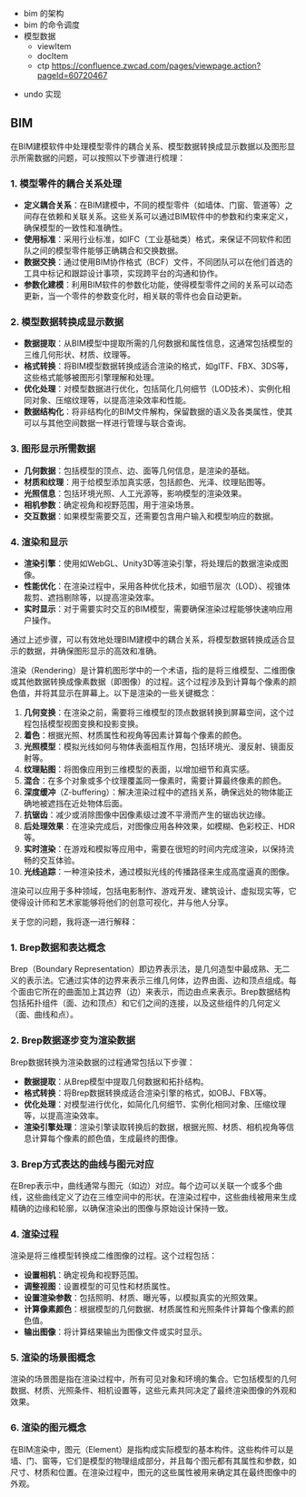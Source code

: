- bim 的架构
- bim 的命令调度
- 模型数据
  - viewItem
  - docItem
  - ctp
    https://confluence.zwcad.com/pages/viewpage.action?pageId=60720467
* undo 实现


## BIM

在BIM建模软件中处理模型零件的耦合关系、模型数据转换成显示数据以及图形显示所需数据的问题，可以按照以下步骤进行梳理：

### 1. 模型零件的耦合关系处理

- **定义耦合关系**：在BIM建模中，不同的模型零件（如墙体、门窗、管道等）之间存在依赖和关联关系。这些关系可以通过BIM软件中的参数和约束来定义，确保模型的一致性和准确性。
- **使用标准**：采用行业标准，如IFC（工业基础类）格式，来保证不同软件和团队之间的模型零件能够正确耦合和交换数据。
- **数据交换**：通过使用BIM协作格式（BCF）文件，不同团队可以在他们首选的工具中标记和跟踪设计事项，实现跨平台的沟通和协作。
- **参数化建模**：利用BIM软件的参数化功能，使得模型零件之间的关系可以动态更新，当一个零件的参数变化时，相关联的零件也会自动更新。

### 2. 模型数据转换成显示数据

- **数据提取**：从BIM模型中提取所需的几何数据和属性信息，这通常包括模型的三维几何形状、材质、纹理等。
- **格式转换**：将BIM模型数据转换成适合渲染的格式，如glTF、FBX、3DS等，这些格式能够被图形引擎理解和处理。
- **优化处理**：对模型数据进行优化，包括简化几何细节（LOD技术）、实例化相同对象、压缩纹理等，以提高渲染效率和性能。
- **数据结构化**：将非结构化的BIM文件解构，保留数据的语义及各类属性，使其可以与其他空间数据一样进行管理与联合查询。

### 3. 图形显示所需数据

- **几何数据**：包括模型的顶点、边、面等几何信息，是渲染的基础。
- **材质和纹理**：用于给模型添加真实感，包括颜色、光泽、纹理贴图等。
- **光照信息**：包括环境光照、人工光源等，影响模型的渲染效果。
- **相机参数**：确定视角和视野范围，用于渲染场景。
- **交互数据**：如果模型需要交互，还需要包含用户输入和模型响应的数据。

### 4. 渲染和显示

- **渲染引擎**：使用如WebGL、Unity3D等渲染引擎，将处理后的数据渲染成图像。
- **性能优化**：在渲染过程中，采用各种优化技术，如细节层次（LOD）、视锥体裁剪、遮挡剔除等，以提高渲染效率。
- **实时显示**：对于需要实时交互的BIM模型，需要确保渲染过程能够快速响应用户操作。

通过上述步骤，可以有效地处理BIM建模中的耦合关系，将模型数据转换成适合显示的数据，并确保图形显示的高效和准确。

渲染（Rendering）是计算机图形学中的一个术语，指的是将三维模型、二维图像或其他数据转换成像素数据（即图像）的过程。这个过程涉及到计算每个像素的颜色值，并将其显示在屏幕上。以下是渲染的一些关键概念：

1. **几何变换**：在渲染之前，需要将三维模型的顶点数据转换到屏幕空间，这个过程包括模型视图变换和投影变换。
2. **着色**：根据光照、材质属性和视角等因素计算每个像素的颜色。
3. **光照模型**：模拟光线如何与物体表面相互作用，包括环境光、漫反射、镜面反射等。
4. **纹理贴图**：将图像应用到三维模型的表面，以增加细节和真实感。
5. **混合**：在多个对象或多个纹理覆盖同一像素时，需要计算最终像素的颜色。
6. **深度缓冲**（Z-buffering）：解决渲染过程中的遮挡关系，确保远处的物体能正确地被遮挡在近处物体后面。
7. **抗锯齿**：减少或消除图像中因像素级过渡不平滑而产生的锯齿状边缘。
8. **后处理效果**：在渲染完成后，对图像应用各种效果，如模糊、色彩校正、HDR等。
9. **实时渲染**：在游戏和模拟等应用中，需要在很短的时间内完成渲染，以保持流畅的交互体验。
10. **光线追踪**：一种渲染技术，通过模拟光线的传播路径来生成高度逼真的图像。

渲染可以应用于多种领域，包括电影制作、游戏开发、建筑设计、虚拟现实等，它使得设计师和艺术家能够将他们的创意可视化，并与他人分享。

关于您的问题，我将逐一进行解释：

### 1. Brep数据和表达概念
Brep（Boundary Representation）即边界表示法，是几何造型中最成熟、无二义的表示法。它通过实体的边界来表示三维几何体，边界由面、边和顶点组成。每个面由它所在的曲面加上其边界（边）来表示，而边由点来表示。Brep数据结构包括拓扑组件（面、边和顶点）和它们之间的连接，以及这些组件的几何定义（面、曲线和点）。

### 2. Brep数据逐步变为渲染数据
Brep数据转换为渲染数据的过程通常包括以下步骤：
- **数据提取**：从Brep模型中提取几何数据和拓扑结构。
- **格式转换**：将Brep数据转换成适合渲染引擎的格式，如OBJ、FBX等。
- **优化处理**：对模型进行优化，如简化几何细节、实例化相同对象、压缩纹理等，以提高渲染效率。
- **渲染引擎处理**：渲染引擎读取转换后的数据，根据光照、材质、相机视角等信息计算每个像素的颜色值，生成最终的图像。

### 3. Brep方式表达的曲线与图元对应
在Brep表示中，曲线通常与图元（如边）对应。每个边可以关联一个或多个曲线，这些曲线定义了边在三维空间中的形状。在渲染过程中，这些曲线被用来生成精确的边缘和轮廓，以确保渲染出的图像与原始设计保持一致。

### 4. 渲染过程
渲染是将三维模型转换成二维图像的过程。这个过程包括：
- **设置相机**：确定视角和视野范围。
- **调整视图**：设置模型的可见性和材质属性。
- **设置渲染参数**：包括照明、材质、曝光等，以模拟真实的光照效果。
- **计算像素颜色**：根据模型的几何数据、材质属性和光照条件计算每个像素的颜色值。
- **输出图像**：将计算结果输出为图像文件或实时显示。

### 5. 渲染的场景图概念
渲染的场景图是指在渲染过程中，所有可见对象和环境的集合。它包括模型的几何数据、材质、光照条件、相机设置等，这些元素共同决定了最终渲染图像的外观和效果。

### 6. 渲染的图元概念
在BIM渲染中，图元（Element）是指构成实际模型的基本构件。这些构件可以是墙、门、窗等，它们是模型的物理组成部分，并且每个图元都有其属性和参数，如尺寸、材质和位置。在渲染过程中，图元的这些属性被用来确定其在最终图像中的外观。
